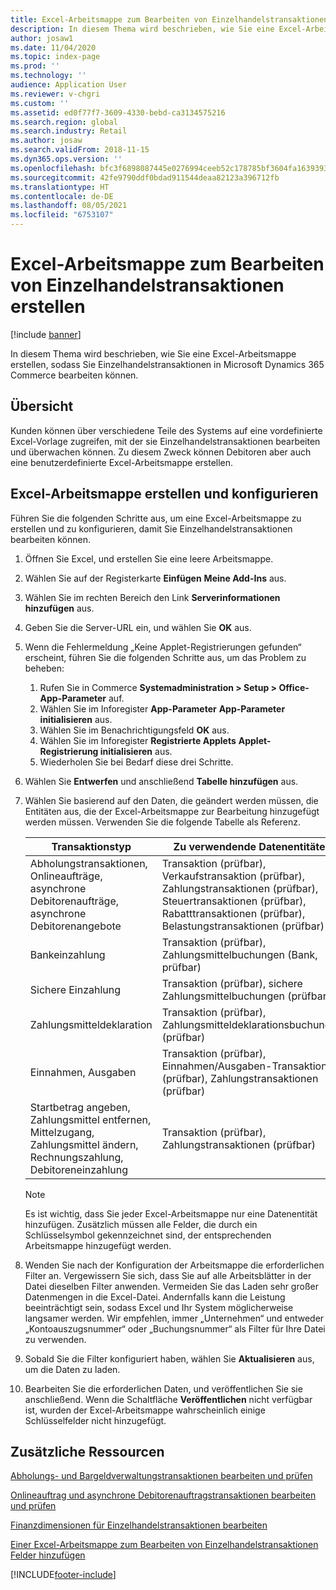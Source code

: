 ```yaml
---
title: Excel-Arbeitsmappe zum Bearbeiten von Einzelhandelstransaktionen erstellen
description: In diesem Thema wird beschrieben, wie Sie eine Excel-Arbeitsmappe erstellen, sodass Sie Einzelhandelstransaktionen in Microsoft Dynamics 365 Commerce bearbeiten können.
author: josaw1
ms.date: 11/04/2020
ms.topic: index-page
ms.prod: ''
ms.technology: ''
audience: Application User
ms.reviewer: v-chgri
ms.custom: ''
ms.assetid: ed0f77f7-3609-4330-bebd-ca3134575216
ms.search.region: global
ms.search.industry: Retail
ms.author: josaw
ms.search.validFrom: 2018-11-15
ms.dyn365.ops.version: ''
ms.openlocfilehash: bfc3f6898087445e0276994ceeb52c178785bf3604fa163939327e99a0564f64
ms.sourcegitcommit: 42fe9790ddf0bdad911544deaa82123a396712fb
ms.translationtype: HT
ms.contentlocale: de-DE
ms.lasthandoff: 08/05/2021
ms.locfileid: "6753107"
---
```

# <a name="create-an-excel-workbook-to-edit-retail-transactions"></a>Excel-Arbeitsmappe zum Bearbeiten von Einzelhandelstransaktionen erstellen

[!include [banner](../includes/banner.md)]

In diesem Thema wird beschrieben, wie Sie eine Excel-Arbeitsmappe erstellen, sodass Sie Einzelhandelstransaktionen in Microsoft Dynamics 365 Commerce bearbeiten können.

## <a name="overview"></a>Übersicht

Kunden können über verschiedene Teile des Systems auf eine vordefinierte Excel-Vorlage zugreifen, mit der sie Einzelhandelstransaktionen bearbeiten und überwachen können. Zu diesem Zweck können Debitoren aber auch eine benutzerdefinierte Excel-Arbeitsmappe erstellen.

## <a name="create-and-configure-an-excel-workbook"></a>Excel-Arbeitsmappe erstellen und konfigurieren

Führen Sie die folgenden Schritte aus, um eine Excel-Arbeitsmappe zu erstellen und zu konfigurieren, damit Sie Einzelhandelstransaktionen bearbeiten können.

1. Öffnen Sie Excel, und erstellen Sie eine leere Arbeitsmappe.
1. Wählen Sie auf der Registerkarte **Einfügen** **Meine Add-Ins** aus.
1. Wählen Sie im rechten Bereich den Link **Serverinformationen hinzufügen** aus.
1. Geben Sie die Server-URL ein, und wählen Sie **OK** aus.
1. Wenn die Fehlermeldung „Keine Applet-Registrierungen gefunden“ erscheint, führen Sie die folgenden Schritte aus, um das Problem zu beheben:

    1. Rufen Sie in Commerce **Systemadministration \> Setup \> Office-App-Parameter** auf.
    1. Wählen Sie im Inforegister **App-Parameter** **App-Parameter initialisieren** aus.
    1. Wählen Sie im Benachrichtigungsfeld **OK** aus.
    1. Wählen Sie im Inforegister **Registrierte Applets** **Applet-Registrierung initialisieren** aus.
    1. Wiederholen Sie bei Bedarf diese drei Schritte.

1. Wählen Sie **Entwerfen** und anschließend **Tabelle hinzufügen** aus.
1. Wählen Sie basierend auf den Daten, die geändert werden müssen, die Entitäten aus, die der Excel-Arbeitsmappe zur Bearbeitung hinzugefügt werden müssen. Verwenden Sie die folgende Tabelle als Referenz.

    | Transaktionstyp | Zu verwendende Datenentitäten |
    |------------------|----------------------|
    | Abholungstransaktionen, Onlineaufträge, asynchrone Debitorenaufträge, asynchrone Debitorenangebote | Transaktion (prüfbar), Verkaufstransaktion (prüfbar), Zahlungstransaktionen (prüfbar), Steuertransaktionen (prüfbar), Rabatttransaktionen (prüfbar), Belastungstransaktionen (prüfbar) |
    | Bankeinzahlung | Transaktion (prüfbar), Zahlungsmittelbuchungen (Bank, prüfbar) |
    | Sichere Einzahlung | Transaktion (prüfbar), sichere Zahlungsmittelbuchungen (prüfbar) |
    | Zahlungsmitteldeklaration | Transaktion (prüfbar), Zahlungsmitteldeklarationsbuchungen (prüfbar) |
    | Einnahmen, Ausgaben | Transaktion (prüfbar), Einnahmen/Ausgaben-Transaktionen (prüfbar), Zahlungstransaktionen (prüfbar) |
    | Startbetrag angeben, Zahlungsmittel entfernen, Mittelzugang, Zahlungsmittel ändern, Rechnungszahlung, Debitoreneinzahlung | Transaktion (prüfbar), Zahlungstransaktionen (prüfbar) |

    > [!NOTE]
    > Es ist wichtig, dass Sie jeder Excel-Arbeitsmappe nur eine Datenentität hinzufügen. Zusätzlich müssen alle Felder, die durch ein Schlüsselsymbol gekennzeichnet sind, der entsprechenden Arbeitsmappe hinzugefügt werden.

1. Wenden Sie nach der Konfiguration der Arbeitsmappe die erforderlichen Filter an. Vergewissern Sie sich, dass Sie auf alle Arbeitsblätter in der Datei dieselben Filter anwenden. Vermeiden Sie das Laden sehr großer Datenmengen in die Excel-Datei. Andernfalls kann die Leistung beeinträchtigt sein, sodass Excel und Ihr System möglicherweise langsamer werden. Wir empfehlen, immer „Unternehmen“ und entweder „Kontoauszugsnummer“ oder „Buchungsnummer“ als Filter für Ihre Datei zu verwenden.
1. Sobald Sie die Filter konfiguriert haben, wählen Sie **Aktualisieren** aus, um die Daten zu laden.
1. Bearbeiten Sie die erforderlichen Daten, und veröffentlichen Sie sie anschließend. Wenn die Schaltfläche **Veröffentlichen** nicht verfügbar ist, wurden der Excel-Arbeitsmappe wahrscheinlich einige Schlüsselfelder nicht hinzugefügt.

## <a name="additional-resources"></a>Zusätzliche Ressourcen

[Abholungs- und Bargeldverwaltungstransaktionen bearbeiten und prüfen](edit-cash-trans.md)

[Onlineauftrag und asynchrone Debitorenauftragstransaktionen bearbeiten und prüfen](edit-order-trans.md)

[Finanzdimensionen für Einzelhandelstransaktionen bearbeiten](edit-financial-dim.md)

[Einer Excel-Arbeitsmappe zum Bearbeiten von Einzelhandelstransaktionen Felder hinzufügen](add-fields-excel.md)


[!INCLUDE[footer-include](../includes/footer-banner.md)]